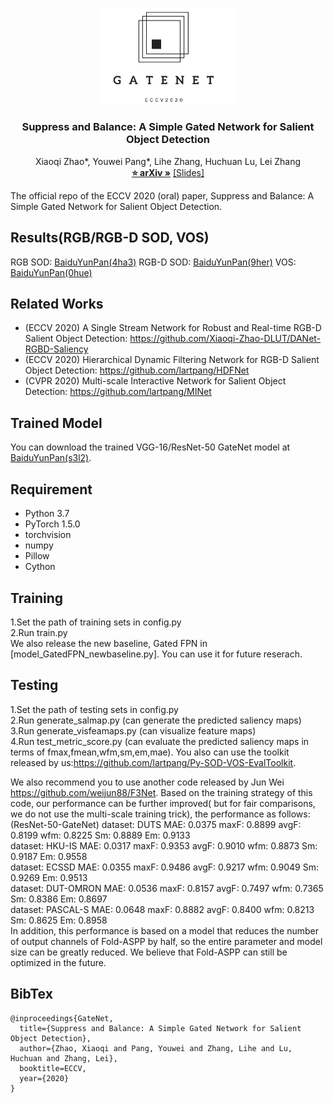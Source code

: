 <p align="center">

  <img src="./image/GateNet_logo.png" alt="Logo" width="210" height="auto">


  <h3 align="center">Suppress and Balance: A Simple Gated Network for Salient Object Detection</h3>

  <p align="center">
    Xiaoqi Zhao*, Youwei Pang*, Lihe Zhang, Huchuan Lu, Lei Zhang
    <br />
    <a href="https://arxiv.org/pdf/2007.08074.pdf"><strong>⭐ arXiv »</strong></a>
    <a href="./2852.pdf" target="_black">[Slides]</a>
    <br />
  </p>
</p>

The official repo of the ECCV 2020 (oral) paper, Suppress and Balance: A Simple Gated Network for Salient Object Detection.  
## Results(RGB/RGB-D SOD, VOS)
RGB SOD: [BaiduYunPan(4ha3)](https://pan.baidu.com/s/1v967xG867F72Wfy_0J-KbQ) 
RGB-D SOD: [BaiduYunPan(9her)](https://pan.baidu.com/s/1mvgw_9w22PP5fpvHEDAx3A)
VOS: [BaiduYunPan(0hue)](https://pan.baidu.com/s/1somDG0QlupQ9kwWccVg1aQ)
## Related Works
* (ECCV 2020) A Single Stream Network for Robust and Real-time RGB-D Salient Object Detection: https://github.com/Xiaoqi-Zhao-DLUT/DANet-RGBD-Saliency
* (ECCV 2020) Hierarchical Dynamic Filtering Network for RGB-D Salient Object Detection: https://github.com/lartpang/HDFNet
* (CVPR 2020) Multi-scale Interactive Network for Salient Object Detection: https://github.com/lartpang/MINet
## Trained Model
You can download the trained VGG-16/ResNet-50 GateNet model at [BaiduYunPan(s3l2)](https://pan.baidu.com/s/1-S9fhoCu8fHwi5WKjUCf_g).
## Requirement
* Python 3.7
* PyTorch 1.5.0
* torchvision
* numpy
* Pillow
* Cython
## Training
1.Set the path of training sets in config.py  
2.Run train.py  
We also release the new baseline, Gated FPN in [model_GatedFPN_newbaseline.py]. You can use it for future reserach.
## Testing
1.Set the path of testing sets in config.py    
2.Run generate_salmap.py (can generate the predicted saliency maps)  
3.Run generate_visfeamaps.py (can visualize feature maps)  
4.Run test_metric_score.py (can evaluate the predicted saliency maps in terms of fmax,fmean,wfm,sm,em,mae). You also can use the toolkit released by us:https://github.com/lartpang/Py-SOD-VOS-EvalToolkit.

We also recommend you to use another code released by Jun Wei https://github.com/weijun88/F3Net. Based on the training strategy of this code, our performance can be further improved( but for fair comparisons, we do not use the multi-scale training trick), the performance as follows:
(ResNet-50-GateNet)
dataset: DUTS MAE: 0.0375 maxF: 0.8899 avgF: 0.8199 wfm: 0.8225 Sm: 0.8889 Em: 0.9133  
dataset: HKU-IS MAE: 0.0317 maxF: 0.9353 avgF: 0.9010 wfm: 0.8873 Sm: 0.9187 Em: 0.9558  
dataset: ECSSD MAE: 0.0355 maxF: 0.9486 avgF: 0.9217 wfm: 0.9049 Sm: 0.9269 Em: 0.9513  
dataset: DUT-OMRON MAE: 0.0536 maxF: 0.8157 avgF: 0.7497 wfm: 0.7365 Sm: 0.8386 Em: 0.8697  
dataset: PASCAL-S MAE: 0.0648 maxF: 0.8882 avgF: 0.8400 wfm: 0.8213 Sm: 0.8625 Em: 0.8958  
In addition, this performance is based on a model that reduces the number of output channels of Fold-ASPP by half, so the entire parameter and model size can be greatly reduced. We believe that Fold-ASPP can still be optimized in the future.
## BibTex  
```
@inproceedings{GateNet,
  title={Suppress and Balance: A Simple Gated Network for Salient Object Detection},
  author={Zhao, Xiaoqi and Pang, Youwei and Zhang, Lihe and Lu, Huchuan and Zhang, Lei},
  booktitle=ECCV,
  year={2020}
}
```
